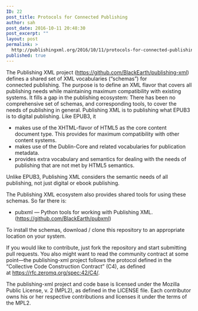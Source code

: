 ```yaml
---
ID: 22
post_title: Protocols for Connected Publishing
author: sah
post_date: 2016-10-11 20:48:30
post_excerpt: ""
layout: post
permalink: >
  http://publishingxml.org/2016/10/11/protocols-for-connected-publishing/
published: true
---
```

The Publishing XML project (<a href="https://github.com/BlackEarth/publishing-xml" target="_blank">https://github.com/BlackEarth/publishing-xml</a>) defines a shared set of XML vocabularies (“schemas”) for connected publishing. The purpose is to define an XML flavor that covers all publishing needs while maintaining maximum compatibility with existing systems. It fills a gap in the publishing ecosystem: There has been no comprehensive set of schemas, and corresponding tools, to cover the needs of publishing in general. Publishing XML is to publishing what EPUB3 is to digital publishing. Like EPUB3, it
<ul>
 	<li>makes use of the XHTML-flavor of HTML5 as the core content document type. This provides for maximum compatibility with other content systems.</li>
 	<li>makes use of the Dublin-Core and related vocabularies for publication metadata.</li>
 	<li>provides extra vocabulary and semantics for dealing with the needs of publishing that are not met by HTML5 semantics.</li>
</ul>
Unlike EPUB3, Publishing XML considers the semantic needs of all publishing, not just digital or ebook publishing.

The Publishing XML ecosystem also provides shared tools for using these schemas. So far there is:
<ul>
 	<li>pubxml — Python tools for working with Publishing XML. (<a href="https://github.com/BlackEarth/pubxml">https://github.com/BlackEarth/pubxml</a>)</li>
</ul>
To install the schemas, download / clone this repository to an appropriate location on your system.

If you would like to contribute, just fork the repository and start submitting pull requests. You also might want to read the community contract at some point—the publishing-xml project follows the protocol defined in the “Collective Code Construction Contract” (C4), as defined at <a href="https://rfc.zeromq.org/spec:42/C4/">https://rfc.zeromq.org/spec:42/C4/</a>.

The publishing-xml project and code base is licensed under the Mozilla Public License, v. 2 (MPL2), as defined in the LICENSE file. Each contributor owns his or her respective contributions and licenses it under the terms of the MPL2.